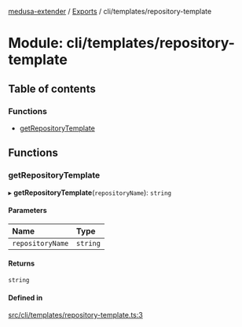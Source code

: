 [medusa-extender](../README.md) / [Exports](../modules.md) / cli/templates/repository-template

# Module: cli/templates/repository-template

## Table of contents

### Functions

- [getRepositoryTemplate](cli_templates_repository_template.md#getrepositorytemplate)

## Functions

### getRepositoryTemplate

▸ **getRepositoryTemplate**(`repositoryName`): `string`

#### Parameters

| Name | Type |
| :------ | :------ |
| `repositoryName` | `string` |

#### Returns

`string`

#### Defined in

[src/cli/templates/repository-template.ts:3](https://github.com/adrien2p/medusa-extender/blob/3ee1b1f/src/cli/templates/repository-template.ts#L3)
